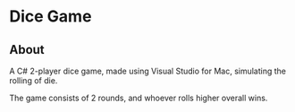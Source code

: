 # Dice Game

## About

A C# 2-player dice game, made using Visual Studio for Mac, simulating the rolling of die. 

The game consists of 2 rounds, and whoever rolls higher overall wins.
